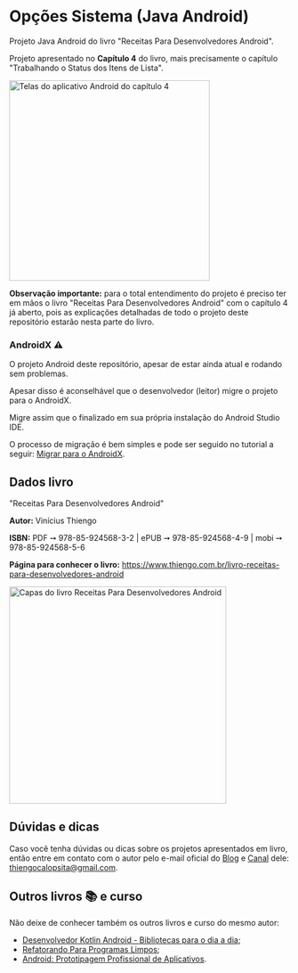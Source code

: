 # Opções Sistema (Java Android)

Projeto Java Android do livro "Receitas Para Desenvolvedores Android".

Projeto apresentado no **Capítulo 4** do livro, mais precisamente o capítulo "Trabalhando o Status dos Itens de Lista".

<img src="https://www.thiengo.com.br/img/livro/receitas-para-desenvolvedores-android/github/aplicativo-android-capitulo-04.jpg" alt="Telas do aplicativo Android do capítulo 4" height="360">

**Observação importante:** para o total entendimento do projeto é preciso ter em mãos o livro "Receitas Para Desenvolvedores Android" com o capítulo 4 já aberto, pois as explicações detalhadas de todo o projeto deste repositório estarão nesta parte do livro.

### AndroidX ⚠

O projeto Android deste repositório, apesar de estar ainda atual e rodando sem problemas.

Apesar disso é aconselhável que o desenvolvedor (leitor) migre o projeto para o AndroidX.

Migre assim que o finalizado em sua própria instalação do Android Studio IDE.

O processo de migração é bem simples e pode ser seguido no tutorial a seguir: [Migrar para o AndroidX](https://developer.android.com/jetpack/androidx/migrate?hl=pt-br).

## Dados livro

"Receitas Para Desenvolvedores Android"

**Autor:** Vinícius Thiengo

**ISBN:** PDF ➙ 978-85-924568-3-2 | ePUB ➙ 978-85-924568-4-9 | mobi ➙ 978-85-924568-5-6

**Página para conhecer o livro:** https://www.thiengo.com.br/livro-receitas-para-desenvolvedores-android

<img src="https://www.thiengo.com.br/img/livro/receitas-para-desenvolvedores-android/github/capas-livro-receitas-para-desenvolvedores-android.jpg" alt="Capas do livro Receitas Para Desenvolvedores Android" width="390">

## Dúvidas e dicas

Caso você tenha dúvidas ou dicas sobre os projetos apresentados em livro, então entre em contato com o autor pelo e-mail oficial do [Blog](https://www.thiengo.com.br) e [Canal](https://www.youtube.com/user/thiengoCalopsita) dele: thiengocalopsita@gmail.com.

## Outros livros 📚 e curso

Não deixe de conhecer também os outros livros e curso do mesmo autor:

- [Desenvolvedor Kotlin Android - Bibliotecas para o dia a dia](https://www.thiengo.com.br/livro-desenvolvedor-kotlin-android);
- [Refatorando Para Programas Limpos](https://www.thiengo.com.br/livro-refatorando-para-programas-limpos);
- [Android: Prototipagem Profissional de Aplicativos](https://www.udemy.com/course/android-prototipagem-profissional-de-aplicativos/?locale=pt_BR&persist_locale=).
